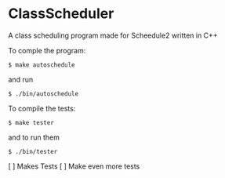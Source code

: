 # ClassScheduler
A class scheduling program made for Scheedule2 written in C++

To comple the program:
```
$ make autoschedule
```
and run 
```
$ ./bin/autoschedule
```

To compile the tests:
```
$ make tester
```
and to run them
```
$ ./bin/tester
```

[ ] Makes Tests
[ ] Make even more tests
